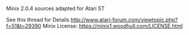 Minix 2.0.4 sources adapted for Atari ST

See this thread for Details http://www.atari-forum.com/viewtopic.php?f=51&t=29390
Minix License: https://minix1.woodhull.com/LICENSE.html
